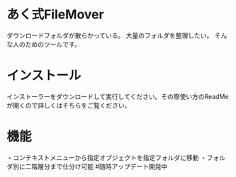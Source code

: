 # あく式FileMover
ダウンロードフォルダが散らかっている。
大量のフォルダを整理したい。
そんな人のためのツールです。
# インストール
インストーラーをダウンロードして実行してください。その際使い方のReadMeが開くので詳しくはそちらをご覧ください。
# 機能
・コンテキストメニューから指定オブジェクトを指定フォルダに移動
・フォルダ別に二階層分まで仕分け可能
#随時アップデート開発中
